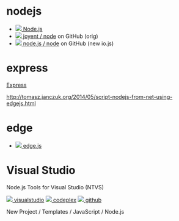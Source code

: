 # nodejs

* [![](http://www.google.com/s2/favicons?domain=nodejs.org) Node.js](https://nodejs.org)
* [![](http://www.google.com/s2/favicons?domain=github.com) joyent / node](https://github.com/joyent/node) on GitHub (orig)
* [![](http://www.google.com/s2/favicons?domain=github.com) node.js / node](https://github.com/nodejs/node) on GitHub (new io.js)

# express

[Express](http://expressjs.com)

http://tomasz.janczuk.org/2014/05/script-nodejs-from-net-using-edgejs.html

# edge

* [![](http://www.google.com/s2/favicons?domain=github.com) edge.js](http://tjanczuk.github.io/edge/)


# Visual Studio

Node.js Tools for Visual Studio (NTVS)

  [![](http://www.google.com/s2/favicons?domain=visualstudio.com) visualstudio](https://www.visualstudio.com/en-us/features/node-js-vs.aspx)
  [![](http://www.google.com/s2/favicons?domain=codeplex.com) codeplex](https://nodejstools.codeplex.com)
  [![](http://www.google.com/s2/favicons?domain=github.com) github](https://github.com/Microsoft/nodejstools)

New Project / Templates / JavaScript / Node.js

